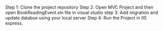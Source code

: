 Step 1: Clone the project repository
Step 2: Open MVC Project and then open BookReadingEvent.sln file in visual studio
step 3: Add migration and update databse using your local server
Step 4: Run the Project in IIS express.